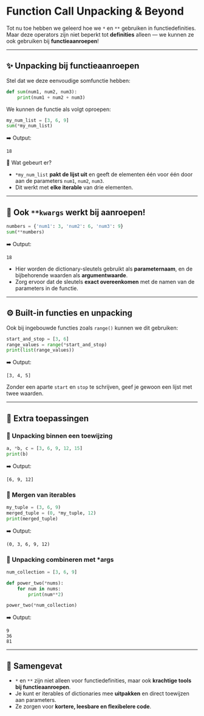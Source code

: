 # Function Call Unpacking & Beyond

Tot nu toe hebben we geleerd hoe we `*` en `**` gebruiken in functiedefinities. Maar deze operators zijn niet beperkt tot **definities** alleen — we kunnen ze ook gebruiken bij **functieaanroepen**!

---

## ✨ Unpacking bij functieaanroepen
Stel dat we deze eenvoudige somfunctie hebben:

```python
def sum(num1, num2, num3):
    print(num1 + num2 + num3)
```

We kunnen de functie als volgt oproepen:

```python
my_num_list = [3, 6, 9]
sum(*my_num_list)
```

➡️ Output:
```
18
```

🧠 Wat gebeurt er?
- `*my_num_list` **pakt de lijst uit** en geeft de elementen één voor één door aan de parameters `num1`, `num2`, `num3`.
- Dit werkt met **elke iterable** van drie elementen.

---

## 🧩 Ook `**kwargs` werkt bij aanroepen!

```python
numbers = {'num1': 3, 'num2': 6, 'num3': 9}
sum(**numbers)
```

➡️ Output:
```
18
```

- Hier worden de dictionary-sleutels gebruikt als **parameternaam**, en de bijbehorende waarden als **argumentwaarde**.
- Zorg ervoor dat de sleutels **exact overeenkomen** met de namen van de parameters in de functie.

---

## ⚙️ Built-in functies en unpacking
Ook bij ingebouwde functies zoals `range()` kunnen we dit gebruiken:

```python
start_and_stop = [3, 6]
range_values = range(*start_and_stop)
print(list(range_values))
```

➡️ Output:
```
[3, 4, 5]
```

Zonder een aparte `start` en `stop` te schrijven, geef je gewoon een lijst met twee waarden.

---

## 🧠 Extra toepassingen
### 🎯 Unpacking binnen een toewijzing
```python
a, *b, c = [3, 6, 9, 12, 15]
print(b)
```
➡️ Output:
```
[6, 9, 12]
```

### 🔗 Mergen van iterables
```python
my_tuple = (3, 6, 9)
merged_tuple = (0, *my_tuple, 12)
print(merged_tuple)
```
➡️ Output:
```
(0, 3, 6, 9, 12)
```

### 🔁 Unpacking combineren met *args
```python
num_collection = [3, 6, 9]

def power_two(*nums):
    for num in nums:
        print(num**2)

power_two(*num_collection)
```
➡️ Output:
```
9
36
81
```

---

## 🧩 Samengevat
- `*` en `**` zijn niet alleen voor functiedefinities, maar ook **krachtige tools bij functieaanroepen**.
- Je kunt er iterables of dictionaries mee **uitpakken** en direct toewijzen aan parameters.
- Ze zorgen voor **kortere, leesbare en flexibelere code**.



